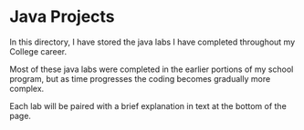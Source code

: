 # Java Projects

In this directory, I have stored the java labs I have completed throughout my College career.

Most of these java labs were completed in the earlier portions of my school program, but as time 
progresses the coding becomes gradually more complex.

Each lab will be paired with a brief explanation in text at the bottom of the page.
